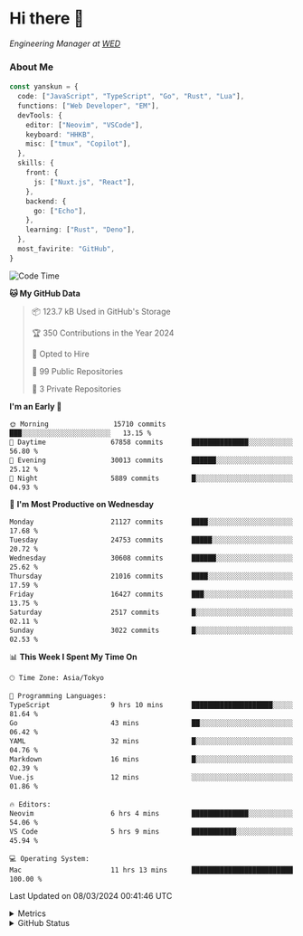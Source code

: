 # Hi there&nbsp;:wave:

<!-- ![Alt text](https://spotify-recently-played-readme.vercel.app/api?user=31kynbuubkiu3r4qh4hjuaglhfay) -->

_Engineering Manager at [WED](https://github.com/wedinc)_

### About Me

```ts
const yanskun = {
  code: ["JavaScript", "TypeScript", "Go", "Rust", "Lua"],
  functions: ["Web Developer", "EM"],
  devTools: {
    editor: ["Neovim", "VSCode"],
    keyboard: "HHKB",
    misc: ["tmux", "Copilot"],
  },
  skills: {
    front: {
      js: ["Nuxt.js", "React"],
    },
    backend: {
      go: ["Echo"],
    },
    learning: ["Rust", "Deno"],
  },
  most_favirite: "GitHub",
}
```

<!--START_SECTION:waka-->
![Code Time](http://img.shields.io/badge/Code%20Time-732%20hrs%2014%20mins-blue)

**🐱 My GitHub Data** 

> 📦 123.7 kB Used in GitHub's Storage 
 > 
> 🏆 350 Contributions in the Year 2024
 > 
> 💼 Opted to Hire
 > 
> 📜 99 Public Repositories 
 > 
> 🔑 3 Private Repositories 
 > 
**I'm an Early 🐤** 

```text
🌞 Morning                15710 commits       ███░░░░░░░░░░░░░░░░░░░░░░   13.15 % 
🌆 Daytime                67858 commits       ██████████████░░░░░░░░░░░   56.80 % 
🌃 Evening                30013 commits       ██████░░░░░░░░░░░░░░░░░░░   25.12 % 
🌙 Night                  5889 commits        █░░░░░░░░░░░░░░░░░░░░░░░░   04.93 % 
```
📅 **I'm Most Productive on Wednesday** 

```text
Monday                   21127 commits       ████░░░░░░░░░░░░░░░░░░░░░   17.68 % 
Tuesday                  24753 commits       █████░░░░░░░░░░░░░░░░░░░░   20.72 % 
Wednesday                30608 commits       ██████░░░░░░░░░░░░░░░░░░░   25.62 % 
Thursday                 21016 commits       ████░░░░░░░░░░░░░░░░░░░░░   17.59 % 
Friday                   16427 commits       ███░░░░░░░░░░░░░░░░░░░░░░   13.75 % 
Saturday                 2517 commits        █░░░░░░░░░░░░░░░░░░░░░░░░   02.11 % 
Sunday                   3022 commits        █░░░░░░░░░░░░░░░░░░░░░░░░   02.53 % 
```


📊 **This Week I Spent My Time On** 

```text
🕑︎ Time Zone: Asia/Tokyo

💬 Programming Languages: 
TypeScript               9 hrs 10 mins       ████████████████████░░░░░   81.64 % 
Go                       43 mins             ██░░░░░░░░░░░░░░░░░░░░░░░   06.42 % 
YAML                     32 mins             █░░░░░░░░░░░░░░░░░░░░░░░░   04.76 % 
Markdown                 16 mins             █░░░░░░░░░░░░░░░░░░░░░░░░   02.39 % 
Vue.js                   12 mins             ░░░░░░░░░░░░░░░░░░░░░░░░░   01.86 % 

🔥 Editors: 
Neovim                   6 hrs 4 mins        ██████████████░░░░░░░░░░░   54.06 % 
VS Code                  5 hrs 9 mins        ███████████░░░░░░░░░░░░░░   45.94 % 

💻 Operating System: 
Mac                      11 hrs 13 mins      █████████████████████████   100.00 % 
```


 Last Updated on 08/03/2024 00:41:46 UTC
<!--END_SECTION:waka-->

<details>
  <summary>Metrics</summary>
  <img src="https://github.com/yanskun/yanskun/blob/main/github-metrics.svg" alt="Metrics">
</details>

<details>
  <summary>GitHub Status</summary>
  <picture>
    <source media="(prefers-color-scheme: dark)" srcset="https://raw.githubusercontent.com/yanskun/yanskun/master/profile-summary-card-output/nord_dark/0-profile-details.svg">
   <img src="https://raw.githubusercontent.com/yanskun/yanskun/master/profile-summary-card-output/default/0-profile-details.svg">
  </picture>
  <br>
  <picture>
    <source media="(prefers-color-scheme: dark)" srcset="https://raw.githubusercontent.com/yanskun/yanskun/master/profile-summary-card-output/nord_dark/1-repos-per-language.svg">
   <img src="https://raw.githubusercontent.com/yanskun/yanskun/master/profile-summary-card-output/default/1-repos-per-language.svg">
  </picture>
  <picture>
    <source media="(prefers-color-scheme: dark)" srcset="https://raw.githubusercontent.com/yanskun/yanskun/master/profile-summary-card-output/nord_dark/2-most-commit-language.svg">
   <img src="https://raw.githubusercontent.com/yanskun/yanskun/master/profile-summary-card-output/default/2-most-commit-language.svg">
  </picture>
  <br>
  <picture>
    <source media="(prefers-color-scheme: dark)" srcset="https://raw.githubusercontent.com/yanskun/yanskun/master/profile-summary-card-output/nord_dark/3-stats.svg">
   <img src="https://raw.githubusercontent.com/yanskun/yanskun/master/profile-summary-card-output/default/3-stats.svg">
  </picture>
  <picture>
    <source media="(prefers-color-scheme: dark)" srcset="https://raw.githubusercontent.com/yanskun/yanskun/master/profile-summary-card-output/nord_dark/4-productive-time.svg">
   <img src="https://raw.githubusercontent.com/yanskun/yanskun/master/profile-summary-card-output/default/4-productive-time.svg">
  </picture>
</details>
